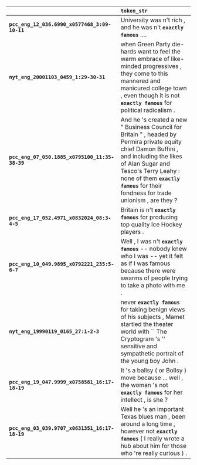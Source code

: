 |                                                | `token_str`                                                                                                                                                                                                                                                              |
|:-----------------------------------------------|:-------------------------------------------------------------------------------------------------------------------------------------------------------------------------------------------------------------------------------------------------------------------------|
| **`pcc_eng_12_036.6990_x0577468_3:09-10-11`**  | University was n't rich , and he was n't __``exactly famous``__ ....                                                                                                                                                                                                     |
| **`nyt_eng_20001103_0459_1:29-30-31`**         | when Green Party die-hards want to feel the warm embrace of like-minded progressives , they come to this mannered and manicured college town , even though it is not __``exactly famous``__ for political radicalism .                                                   |
| **`pcc_eng_07_050.1885_x0795100_11:35-38-39`** | And he 's created a new " Business Council for Britain " , headed by Permira private equity chief Damon Buffini , and including the likes of Alan Sugar and Tesco's Terry Leahy : none of them __``exactly famous``__ for their fondness for trade unionism , are they ? |
| **`pcc_eng_17_052.4971_x0832024_08:3-4-5`**    | Britain is n't __``exactly famous``__ for producing top quality Ice Hockey players .                                                                                                                                                                                     |
| **`pcc_eng_10_049.9895_x0792221_235:5-6-7`**   | Well , I was n't __``exactly famous``__ -- nobody knew who I was -- yet it felt as if I was famous because there were swarms of people trying to take a photo with me .                                                                                                  |
| **`nyt_eng_19990119_0165_27:1-2-3`**           | never __``exactly famous``__ for taking benign views of his subjects , Mamet startled the theater world with `` The Cryptogram 's '' sensitive and sympathetic portrait of the young boy John .                                                                          |
| **`pcc_eng_19_047.9999_x0758581_16:17-18-19`** | It 's a ballsy ( or Bollsy ) move because ... well , the woman 's not __``exactly famous``__ for her intellect , is she ?                                                                                                                                                |
| **`pcc_eng_03_039.9707_x0631351_16:17-18-19`** | Well he 's an important Texas blues man , been around a long time , however not __``exactly famous``__ ( I really wrote a hub about him for those who 're really curious ) .                                                                                             |